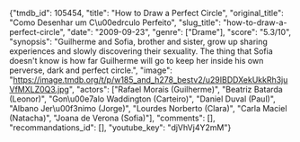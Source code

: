 {"tmdb_id": 105454, "title": "How to Draw a Perfect Circle", "original_title": "Como Desenhar um C\u00edrculo Perfeito", "slug_title": "how-to-draw-a-perfect-circle", "date": "2009-09-23", "genre": ["Drame"], "score": "5.3/10", "synopsis": "Guilherme and Sofia, brother and sister, grow up sharing experiences and slowly discovering their sexuality. The thing that Sofia doesn't know is how far Guilherme will go to keep her inside his own perverse, dark and perfect circle.", "image": "https://image.tmdb.org/t/p/w185_and_h278_bestv2/u29IBDDXekUkkRh3juVfMXLZ0Q3.jpg", "actors": ["Rafael Morais (Guilherme)", "Beatriz Batarda (Leonor)", "Gon\u00e7alo Waddington (Carteiro)", "Daniel Duval (Paul)", "Albano Jer\u00f3nimo (Jorge)", "Lourdes Norberto (Clara)", "Carla Maciel (Natacha)", "Joana de Verona (Sofia)"], "comments": [], "recommandations_id": [], "youtube_key": "djVhVj4Y2mM"}